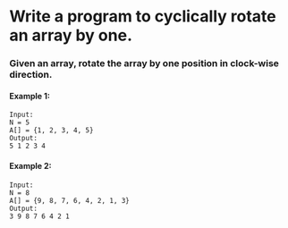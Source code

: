 # Write a program to cyclically rotate an array by one.

### Given an array, rotate the array by one position in clock-wise direction.
#### Example 1:

    Input:
    N = 5
    A[] = {1, 2, 3, 4, 5}
    Output:
    5 1 2 3 4

#### Example 2:

    Input:
    N = 8
    A[] = {9, 8, 7, 6, 4, 2, 1, 3}
    Output:
    3 9 8 7 6 4 2 1